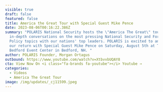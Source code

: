 ```yaml
---
visible: true
draft: false
featured: false
title: America the Great Tour with Special Guest Mike Pence
date: 2023-08-06T00:16:22.386Z
summary: "POLARIS National Security hosts the \"America The Great\" tour with
  in-depth conversations on the most pressing National Security and Foreign
  Policy topics with our nations' top leaders. POLARIS is excited to announce
  our return with Special Guest Mike Pence on Saturday, August 5th at The
  Bedford Event Center in Bedford, NH. "
author: POLARIS Founder, Morgan Ortagus
outbound: https://www.youtube.com/watch?v=XtbvvbUQAY8
cta: View Now On <i class="fa-brands fa-youtube"></i> Youtube →
categories:
  - Videos
  - America The Great Tour
image: /img/updates/_cj11599.jpeg
---
```

